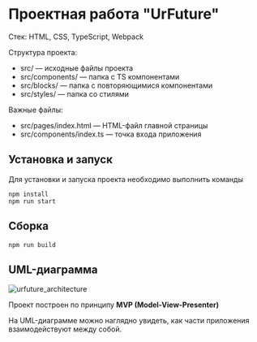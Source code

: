 # Проектная работа "UrFuture"

Стек: HTML, CSS, TypeScript, Webpack

Структура проекта:
- src/ — исходные файлы проекта
- src/components/ — папка с TS компонентами
- src/blocks/ — папка с повторяющимися компонентами
- src/styles/ — папка со стилями

Важные файлы:
- src/pages/index.html — HTML-файл главной страницы
- src/components/index.ts — точка входа приложения

## Установка и запуск
Для установки и запуска проекта необходимо выполнить команды

```
npm install
npm run start
```

## Сборка

```
npm run build
```

## UML-диаграмма
![urfuture_architecture](https://github.com/user-attachments/assets/4691a233-15cc-4b41-8b6a-fe4551e5df3b)

Проект построен по принципу **MVP (Model-View-Presenter)**

На UML-диаграмме можно наглядно увидеть, как части приложения взаимодействуют между собой.
